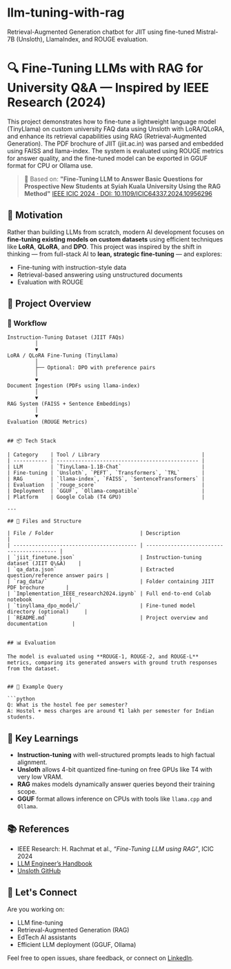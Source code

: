 # llm-tuning-with-rag
Retrieval-Augmented Generation chatbot for JIIT using fine-tuned Mistral-7B (Unsloth), LlamaIndex, and ROUGE evaluation.

# 🔍 Fine-Tuning LLMs with RAG for University Q\&A — Inspired by IEEE Research (2024)

This project demonstrates how to fine-tune a lightweight language model (TinyLlama) on custom university FAQ data using Unsloth with LoRA/QLoRA, and enhance its retrieval capabilities using RAG (Retrieval-Augmented Generation). The PDF brochure of JIIT (jiit.ac.in) was parsed and embedded using FAISS and llama-index. The system is evaluated using ROUGE metrics for answer quality, and the fine-tuned model can be exported in GGUF format for CPU or Ollama use.

> 🔬 Based on:
> **"Fine-Tuning LLM to Answer Basic Questions for Prospective New Students at Syiah Kuala University Using the RAG Method"**
> [IEEE ICIC 2024 · DOI: 10.1109/ICIC64337.2024.10956296](https://doi.org/10.1109/ICIC64337.2024.10956296)


## 🎯 Motivation

Rather than building LLMs from scratch, modern AI development focuses on **fine-tuning existing models on custom datasets** using efficient techniques like **LoRA**, **QLoRA**, and **DPO**. This project was inspired by the shift in thinking — from full-stack AI to **lean, strategic fine-tuning** — and explores:

* Fine-tuning with instruction-style data
* Retrieval-based answering using unstructured documents
* Evaluation with ROUGE

## 🧠 Project Overview

### 🔄 Workflow

```text
Instruction-Tuning Dataset (JIIT FAQs)
         │
         ▼
LoRA / QLoRA Fine-Tuning (TinyLlama)
         │
         ├── Optional: DPO with preference pairs
         │
         ▼
Document Ingestion (PDFs using llama-index)
         │
         ▼
RAG System (FAISS + Sentence Embeddings)
         │
         ▼
Evaluation (ROUGE Metrics)
  

## 📦 Tech Stack

| Category    | Tool / Library                                 |
| ----------- | ---------------------------------------------- |
| LLM         | `TinyLlama-1.1B-Chat`                          |
| Fine-tuning | `Unsloth`, `PEFT`, `Transformers`, `TRL`       |
| RAG         | `llama-index`, `FAISS`, `SentenceTransformers` |
| Evaluation  | `rouge_score`                                  |
| Deployment  | `GGUF`, `Ollama-compatible`                    |
| Platform    | Google Colab (T4 GPU)                          |

---

## 📁 Files and Structure

| File / Folder                            | Description                               |
| ---------------------------------------- | ----------------------------------------- |
| `jiit_finetune.json`                     | Instruction-tuning dataset (JIIT Q\&A)    |
| `qa_data.json`                           | Extracted question/reference answer pairs |
| `rag_data/`                              | Folder containing JIIT PDF brochure       |
| `Implementation_IEEE_research2024.ipynb` | Full end-to-end Colab notebook            |
| `tinyllama_dpo_model/`                   | Fine-tuned model directory (optional)     |
| `README.md`                              | Project overview and documentation        |


## 📊 Evaluation

The model is evaluated using **ROUGE-1, ROUGE-2, and ROUGE-L** metrics, comparing its generated answers with ground truth responses from the dataset.


## 🧪 Example Query

```python
Q: What is the hostel fee per semester?
A: Hostel + mess charges are around ₹1 lakh per semester for Indian students.
```

## 🧠 Key Learnings

* **Instruction-tuning** with well-structured prompts leads to high factual alignment.
* **Unsloth** allows 4-bit quantized fine-tuning on free GPUs like T4 with very low VRAM.
* **RAG** makes models dynamically answer queries beyond their training scope.
* **GGUF** format allows inference on CPUs with tools like `llama.cpp` and `Ollama`.


## 📚 References

* IEEE Research: H. Rachmat et al., *“Fine-Tuning LLM using RAG”*, ICIC 2024
* [LLM Engineer’s Handbook](https://www.amazon.com/LLM-Engineers-Handbook-engineering-production/dp/1836200072)
* [Unsloth GitHub](https://github.com/unslothai/unsloth)

## 🤝 Let's Connect

Are you working on:

* LLM fine-tuning
* Retrieval-Augmented Generation (RAG)
* EdTech AI assistants
* Efficient LLM deployment (GGUF, Ollama)

Feel free to open issues, share feedback, or connect on [LinkedIn](https://www.linkedin.com/in/).

